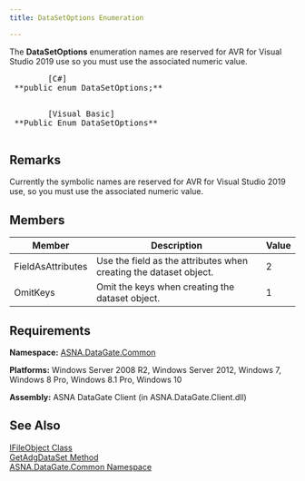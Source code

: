 ```yaml
---
title: DataSetOptions Enumeration

---
```


The <span> **DataSetOptions** </span> enumeration names are reserved for AVR for Visual Studio 2019 use so you must use the associated numeric value. 
<pre class="prettyprint">        <span class="lang">[C#]</span>
 **public enum DataSetOptions;** 
      </pre>
<pre class="prettyprint">        <span class="lang">[Visual Basic] </span>
 **Public Enum DataSetOptions** 
      </pre>

## Remarks

Currently the symbolic names are reserved for AVR for Visual Studio 2019 use, so you must use the associated numeric value.
## Members



| Member | Description | Value |
| ---- | ---- | ---- |
| FieldAsAttributes | Use the field as the attributes when creating the dataset object. | 2 |
| OmitKeys | Omit the keys when creating the dataset object. | 1 |



## Requirements

**Namespace:** [ASNA.DataGate.Common](datagate-common-namespace.html) 

**Platforms:** Windows Server 2008 R2, Windows Server 2012, Windows 7, Windows 8 Pro, Windows 8.1 Pro, Windows 10

**Assembly:** ASNA DataGate Client (in ASNA.DataGate.Client.dll)
## See Also


[IFileObject Class](ifile-object-class.html)
      <br />
[GetAdgDataSet Method](ifile-object-class-get-adg-dataset-method.html)
      <br />
[ASNA.DataGate.Common Namespace](datagate-common-namespace.html)

